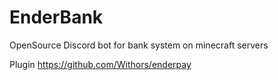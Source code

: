 # EnderBank
OpenSource Discord bot for bank system on minecraft servers

Plugin https://github.com/Withors/enderpay
